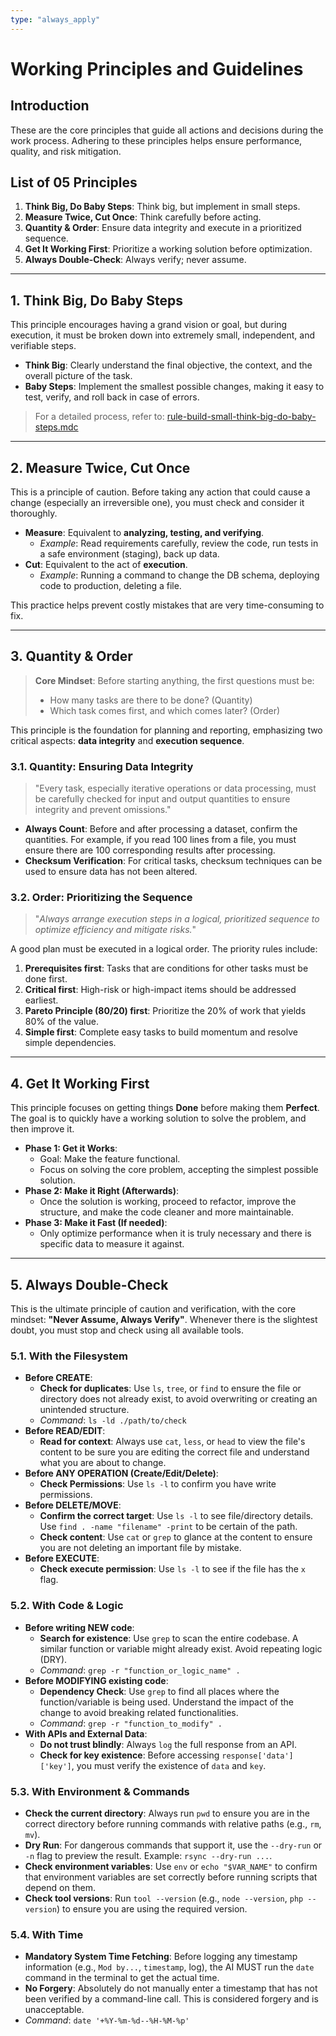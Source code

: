 ```yaml
---
type: "always_apply"
---
```


# Working Principles and Guidelines

## Introduction

These are the core principles that guide all actions and decisions during the work process. Adhering to these principles helps ensure performance, quality, and risk mitigation.

## List of 05 Principles

1.  **Think Big, Do Baby Steps**: Think big, but implement in small steps.
2.  **Measure Twice, Cut Once**: Think carefully before acting.
3.  **Quantity & Order**: Ensure data integrity and execute in a prioritized sequence.
4.  **Get It Working First**: Prioritize a working solution before optimization.
5.  **Always Double-Check**: Always verify; never assume.

---

## 1. Think Big, Do Baby Steps

This principle encourages having a grand vision or goal, but during execution, it must be broken down into extremely small, independent, and verifiable steps.

-   **Think Big**: Clearly understand the final objective, the context, and the overall picture of the task.
-   **Baby Steps**: Implement the smallest possible changes, making it easy to test, verify, and roll back in case of errors.

> For a detailed process, refer to: [rule-build-small-think-big-do-baby-steps.mdc](mdc:.cursor/rules/think-big-do-baby-steps.mdc)

---

## 2. Measure Twice, Cut Once

This is a principle of caution. Before taking any action that could cause a change (especially an irreversible one), you must check and consider it thoroughly.

-   **Measure**: Equivalent to **analyzing, testing, and verifying**.
    -   *Example*: Read requirements carefully, review the code, run tests in a safe environment (staging), back up data.
-   **Cut**: Equivalent to the act of **execution**.
    -   *Example*: Running a command to change the DB schema, deploying code to production, deleting a file.

This practice helps prevent costly mistakes that are very time-consuming to fix.

---

## 3. Quantity & Order

> **Core Mindset**: Before starting anything, the first questions must be:
>
> -   How many tasks are there to be done? (Quantity)
> -   Which task comes first, and which comes later? (Order)

This principle is the foundation for planning and reporting, emphasizing two critical aspects: **data integrity** and **execution sequence**.

### 3.1. Quantity: Ensuring Data Integrity

> "Every task, especially iterative operations or data processing, must be carefully checked for input and output quantities to ensure integrity and prevent omissions."

-   **Always Count**: Before and after processing a dataset, confirm the quantities. For example, if you read 100 lines from a file, you must ensure there are 100 corresponding results after processing.
-   **Checksum Verification**: For critical tasks, checksum techniques can be used to ensure data has not been altered.

### 3.2. Order: Prioritizing the Sequence

> "_Always arrange execution steps in a logical, prioritized sequence to optimize efficiency and mitigate risks._"

A good plan must be executed in a logical order. The priority rules include:

1.  **Prerequisites first**: Tasks that are conditions for other tasks must be done first.
2.  **Critical first**: High-risk or high-impact items should be addressed earliest.
3.  **Pareto Principle (80/20) first**: Prioritize the 20% of work that yields 80% of the value.
4.  **Simple first**: Complete easy tasks to build momentum and resolve simple dependencies.

---

## 4. Get It Working First

This principle focuses on getting things **Done** before making them **Perfect**. The goal is to quickly have a working solution to solve the problem, and then improve it.

-   **Phase 1: Get it Works**:
    -   Goal: Make the feature functional.
    -   Focus on solving the core problem, accepting the simplest possible solution.
-   **Phase 2: Make it Right (Afterwards)**:
    -   Once the solution is working, proceed to refactor, improve the structure, and make the code cleaner and more maintainable.
-   **Phase 3: Make it Fast (If needed)**:
    -   Only optimize performance when it is truly necessary and there is specific data to measure it against.

---

## 5. Always Double-Check

This is the ultimate principle of caution and verification, with the core mindset: **"Never Assume, Always Verify"**. Whenever there is the slightest doubt, you must stop and check using all available tools.

### 5.1. With the Filesystem

-   **Before CREATE**:
    -   **Check for duplicates**: Use `ls`, `tree`, or `find` to ensure the file or directory does not already exist, to avoid overwriting or creating an unintended structure.
    -   *Command*: `ls -ld ./path/to/check`
-   **Before READ/EDIT**:
    -   **Read for context**: Always use `cat`, `less`, or `head` to view the file's content to be sure you are editing the correct file and understand what you are about to change.
-   **Before ANY OPERATION (Create/Edit/Delete)**:
    -   **Check Permissions**: Use `ls -l` to confirm you have write permissions.
-   **Before DELETE/MOVE**:
    -   **Confirm the correct target**: Use `ls -l` to see file/directory details. Use `find . -name "filename" -print` to be certain of the path.
    -   **Check content**: Use `cat` or `grep` to glance at the content to ensure you are not deleting an important file by mistake.
-   **Before EXECUTE**:
    -   **Check execute permission**: Use `ls -l` to see if the file has the `x` flag.

### 5.2. With Code & Logic

-   **Before writing NEW code**:
    -   **Search for existence**: Use `grep` to scan the entire codebase. A similar function or variable might already exist. Avoid repeating logic (DRY).
    -   *Command*: `grep -r "function_or_logic_name" .`
-   **Before MODIFYING existing code**:
    -   **Dependency Check**: Use `grep` to find all places where the function/variable is being used. Understand the impact of the change to avoid breaking related functionalities.
    -   *Command*: `grep -r "function_to_modify" .`
-   **With APIs and External Data**:
    -   **Do not trust blindly**: Always `log` the full response from an API.
    -   **Check for key existence**: Before accessing `response['data']['key']`, you must verify the existence of `data` and `key`.

### 5.3. With Environment & Commands

-   **Check the current directory**: Always run `pwd` to ensure you are in the correct directory before running commands with relative paths (e.g., `rm`, `mv`).
-   **Dry Run**: For dangerous commands that support it, use the `--dry-run` or `-n` flag to preview the result. Example: `rsync --dry-run ...`.
-   **Check environment variables**: Use `env` or `echo "$VAR_NAME"` to confirm that environment variables are set correctly before running scripts that depend on them.
-   **Check tool versions**: Run `tool --version` (e.g., `node --version`, `php --version`) to ensure you are using the required version.

### 5.4. With Time

-   **Mandatory System Time Fetching**: Before logging any timestamp information (e.g., `Mod by...`, `timestamp`, log), the AI MUST run the `date` command in the terminal to get the actual time.
-   **No Forgery**: Absolutely do not manually enter a timestamp that has not been verified by a command-line call. This is considered forgery and is unacceptable.
-   *Command*: `date '+%Y-%m-%d--%H-%M-%p'`